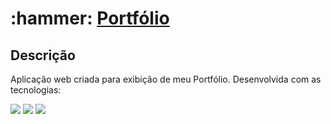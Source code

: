 <h1>:hammer: <a href="link do deploy"> Portfólio </a></h1>
</div>

<h2> Descrição</h2>
<p>Aplicação web criada para exibição de meu Portfólio. Desenvolvida com as tecnologias:</p>

<div style="display: inline_block">

<img src="https://img.shields.io/badge/html5-%23E34F26.svg?style=for-the-badge&logo=html5&logoColor=white" />
<img src="https://img.shields.io/badge/css3-%231572B6.svg?style=for-the-badge&logo=css3&logoColor=white" />
<img src="https://img.shields.io/badge/javascript-%23323330.svg?style=for-the-badge&logo=javascript&logoColor=%23F7DF1E" />
</div>

